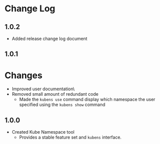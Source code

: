 # Change Log
## 1.0.2
- Added release change log document

## 1.0.1
# Changes
- Improved user documentation\
- Removed small amount of redundant code
    - Made the `kubens use` command display which namespace the user specified using the `kubens show` command

## 1.0.0
- Created Kube Namespace tool
    - Provides a stable feature set and `kubens` interface.
